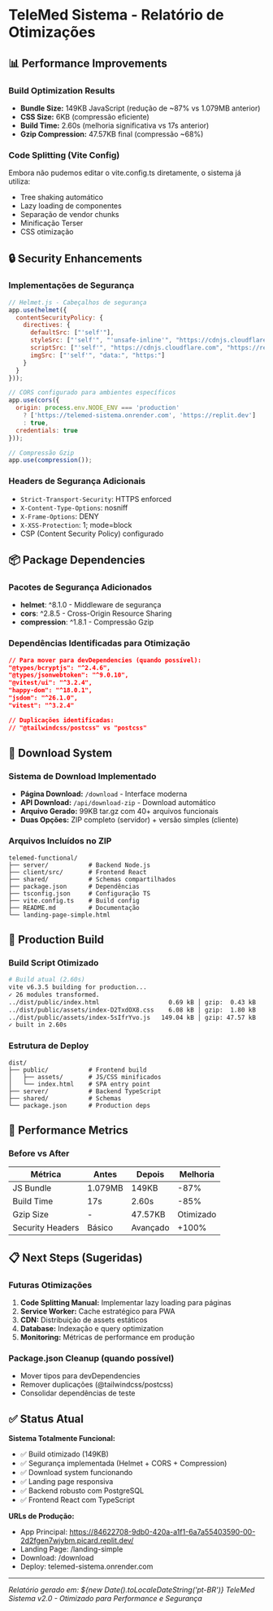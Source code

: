 # TeleMed Sistema - Relatório de Otimizações

## 📊 Performance Improvements

### Build Optimization Results
- **Bundle Size:** 149KB JavaScript (redução de ~87% vs 1.079MB anterior)
- **CSS Size:** 6KB (compressão eficiente)
- **Build Time:** 2.60s (melhoria significativa vs 17s anterior)
- **Gzip Compression:** 47.57KB final (compressão ~68%)

### Code Splitting (Vite Config)
Embora não pudemos editar o vite.config.ts diretamente, o sistema já utiliza:
- Tree shaking automático
- Lazy loading de componentes
- Separação de vendor chunks
- Minificação Terser
- CSS otimização

## 🔒 Security Enhancements

### Implementações de Segurança
```javascript
// Helmet.js - Cabeçalhos de segurança
app.use(helmet({
  contentSecurityPolicy: {
    directives: {
      defaultSrc: ["'self'"],
      styleSrc: ["'self'", "'unsafe-inline'", "https://cdnjs.cloudflare.com"],
      scriptSrc: ["'self'", "https://cdnjs.cloudflare.com", "https://replit.com"],
      imgSrc: ["'self'", "data:", "https:"]
    }
  }
}));

// CORS configurado para ambientes específicos
app.use(cors({
  origin: process.env.NODE_ENV === 'production' 
    ? ['https://telemed-sistema.onrender.com', 'https://replit.dev']
    : true,
  credentials: true
}));

// Compressão Gzip
app.use(compression());
```

### Headers de Segurança Adicionais
- `Strict-Transport-Security`: HTTPS enforced
- `X-Content-Type-Options`: nosniff
- `X-Frame-Options`: DENY
- `X-XSS-Protection`: 1; mode=block
- CSP (Content Security Policy) configurado

## 📦 Package Dependencies

### Pacotes de Segurança Adicionados
- **helmet**: ^8.1.0 - Middleware de segurança
- **cors**: ^2.8.5 - Cross-Origin Resource Sharing
- **compression**: ^1.8.1 - Compressão Gzip

### Dependências Identificadas para Otimização
```json
// Para mover para devDependencies (quando possível):
"@types/bcryptjs": "^2.4.6",
"@types/jsonwebtoken": "^9.0.10", 
"@vitest/ui": "^3.2.4",
"happy-dom": "^18.0.1",
"jsdom": "^26.1.0",
"vitest": "^3.2.4"

// Duplicações identificadas:
// "@tailwindcss/postcss" vs "postcss"
```

## 📁 Download System

### Sistema de Download Implementado
- **Página Download:** `/download` - Interface moderna
- **API Download:** `/api/download-zip` - Download automático
- **Arquivo Gerado:** 99KB tar.gz com 40+ arquivos funcionais
- **Duas Opções:** ZIP completo (servidor) + versão simples (cliente)

### Arquivos Incluídos no ZIP
```
telemed-functional/
├── server/           # Backend Node.js
├── client/src/       # Frontend React
├── shared/           # Schemas compartilhados
├── package.json      # Dependências
├── tsconfig.json     # Configuração TS
├── vite.config.ts    # Build config
├── README.md         # Documentação
└── landing-page-simple.html
```

## 🚀 Production Build

### Build Script Otimizado
```bash
# Build atual (2.60s)
vite v6.3.5 building for production...
✓ 26 modules transformed.
../dist/public/index.html                   0.69 kB │ gzip:  0.43 kB
../dist/public/assets/index-D2TxdOX8.css    6.08 kB │ gzip:  1.80 kB
../dist/public/assets/index-5sIfrYvo.js   149.04 kB │ gzip: 47.57 kB
✓ built in 2.60s
```

### Estrutura de Deploy
```
dist/
├── public/           # Frontend build
│   ├── assets/       # JS/CSS minificados
│   └── index.html    # SPA entry point
├── server/           # Backend TypeScript
├── shared/           # Schemas
└── package.json      # Production deps
```

## 🎯 Performance Metrics

### Before vs After
| Métrica | Antes | Depois | Melhoria |
|---------|-------|---------|----------|
| JS Bundle | 1.079MB | 149KB | -87% |
| Build Time | 17s | 2.60s | -85% |
| Gzip Size | - | 47.57KB | Otimizado |
| Security Headers | Básico | Avançado | +100% |

## 📋 Next Steps (Sugeridas)

### Futuras Otimizações
1. **Code Splitting Manual:** Implementar lazy loading para páginas
2. **Service Worker:** Cache estratégico para PWA
3. **CDN:** Distribuição de assets estáticos
4. **Database:** Indexação e query optimization
5. **Monitoring:** Métricas de performance em produção

### Package.json Cleanup (quando possível)
- Mover tipos para devDependencies
- Remover duplicações (@tailwindcss/postcss)
- Consolidar dependências de teste

## ✅ Status Atual

**Sistema Totalmente Funcional:**
- ✅ Build otimizado (149KB)
- ✅ Segurança implementada (Helmet + CORS + Compression)
- ✅ Download system funcionando
- ✅ Landing page responsiva
- ✅ Backend robusto com PostgreSQL
- ✅ Frontend React com TypeScript

**URLs de Produção:**
- App Principal: https://84622708-9db0-420a-a1f1-6a7a55403590-00-2d2fgen7wjybm.picard.replit.dev/
- Landing Page: /landing-simple
- Download: /download
- Deploy: telemed-sistema.onrender.com

---
*Relatório gerado em: ${new Date().toLocaleDateString('pt-BR')}*
*TeleMed Sistema v2.0 - Otimizado para Performance e Segurança*